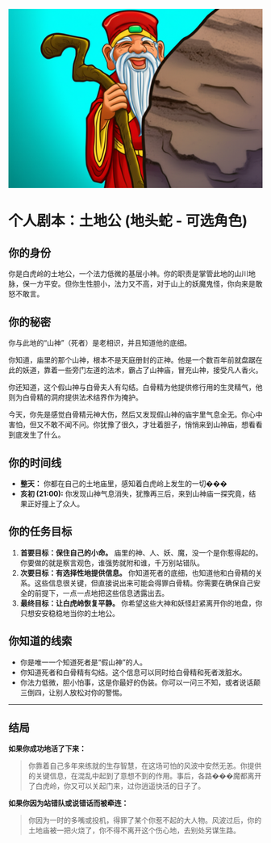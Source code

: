 ![Earth God](./images/tudigong.png)


# 个人剧本：土地公 (地头蛇 - 可选角色)

## 你的身份

你是白虎岭的土地公，一个法力低微的基层小神。你的职责是掌管此地的山川地脉，保一方平安。但你生性胆小，法力又不高，对于山上的妖魔鬼怪，你向来是敢怒不敢言。

## 你的秘密

你与此地的“山神”（死者）是老相识，并且知道他的底细。

你知道，庙里的那个山神，根本不是天庭册封的正神。他是一个数百年前就盘踞在此的妖道，靠着一些旁门左道的法术，霸占了山神庙，冒充山神，接受凡人香火。

你还知道，这个假山神与白骨夫人有勾结。白骨精为他提供修行用的生灵精气，他则为白骨精的洞府提供法术结界作为掩护。

今天，你先是感觉白骨精元神大伤，然后又发现假山神的庙宇里气息全无。你心中害怕，但又不敢不闻不问。你犹豫了很久，才壮着胆子，悄悄来到山神庙，想看看到底发生了什么。

## 你的时间线

*   **整天：** 你都在自己的土地庙里，感知着白虎岭上发生的一切���
*   **亥初 (21:00):** 你发现山神气息消失，犹豫再三后，来到山神庙一探究竟，结果正好撞上了众人。

## 你的任务目标

1.  **首要目标：保住自己的小命。** 庙里的神、人、妖、魔，没一个是你惹得起的。你要做的就是察言观色，谁强势就附和谁，千万别站错队。
2.  **次要目标：有选择性地提供信息。** 你知道死者的底细，也知道他和白骨精的关系。这些信息很关键，但直接说出来可能会得罪白骨精。你需要在确保自己安全的前提下，一点一点地把这些信息透露出去。
3.  **最终目标：让白虎岭恢复平静。** 你希望这些大神和妖怪赶紧离开你的地盘，你只想安安稳稳地当你的土地公。

## 你知道的线索

*   你是唯一一个知道死者是“假山神”的人。
*   你知道死者和白骨精有勾结。这个信息可以同时给白骨精和死者泼脏水。
*   你法力低微，胆小怕事，这是你最好的伪装。你可以一问三不知，或者说话颠三倒四，让别人放松对你的警惕。

---
## 结局

**如果你成功地活了下来：**
> 你靠着自己多年来练就的生存智慧，在这场可怕的风波中安然无恙。你提供的关键信息，在混乱中起到了意想不到的作用。事后，各路���魔都离开了白虎岭，你又可以关起门来，过你逍遥快活的日子了。

**如果你因为站错队或说错话而被牵连：**
> 你因为一时的多嘴或投机，得罪了某个你惹不起的大人物。风波过后，你的土地庙被一把火烧了，你不得不离开这个伤心地，去别处另谋生路。
